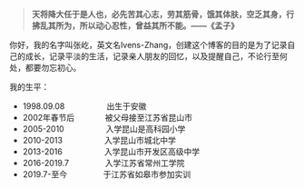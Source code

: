> **天将降大任于是人也，必先苦其心志，劳其筋骨，饿其体肤，空乏其身，行拂乱其所为，所以动心忍性，曾益其所不能。——《孟子》**

你好，我的名字叫张屹，英文名Ivens-Zhang，创建这个博客的目的是为了记录自己的成长，记录平淡的生活，记录亲人朋友的回忆，以及提醒自己，不论行至何处，都要勿忘初心。

我的生平：
- 1998.09.08 　　　　　出生于安徽
- 2002年春节后 　　&nbsp;&nbsp;　被父母接至江苏省昆山市
- 2005-2010 　　　　　入学昆山是高科园小学
- 2010-2013 　　　　　入学昆山市城北中学
- 2013-2016 　　　　　入学昆山市开发区高级中学
- 2016-2019.7 　　　&nbsp;　入学江苏省常州工学院
- 2019.7-至今 　　　&nbsp;　于江苏省如皋市参加实训